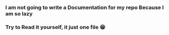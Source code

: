 ### I am not going to write a Documentation for my repo Because I am so lazy
### Try to Read it yourself, it just one file 😁
